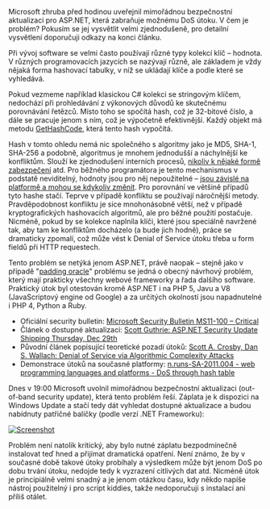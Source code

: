 <!-- dcterms:identifier = aspnetcz#361 -->
<!-- dcterms:title = Nainstalujte si mimořádnou bezpečnostní aktualizaci pro ASP.NET -->
<!-- dcterms:abstract = Microsoft zhruba před hodinou uveřejnil mimořádnou bezpečnostní aktualizaci pro ASP.NET, která zabraňuje možnému DoS útoku. -->
<!-- np9:categoryId = 2 -->
<!-- x4w:category = Bezpečnost -->
<!-- np9:authorId = 1 -->
<!-- np9:authorEmail = michal.valasek@altairis.cz -->
<!-- dcterms:creator = Michal Altair Valášek -->
<!-- dcterms:created = 2011-12-29T21:14:30.587+01:00 -->
<!-- dcterms:date = 2011-12-29T21:14:33+01:00 -->
<!-- x4w:pictureWidth = 150 -->
<!-- x4w:pictureHeight = 150 -->
<!-- x4w:pictureUrl = /perex-pictures/20111229-nainstalujte-si-mimoradnou-bezpecnostni-aktualizaci-pro-asp-net.png -->

Microsoft zhruba před hodinou uveřejnil mimořádnou bezpečnostní aktualizaci pro ASP.NET, která zabraňuje možnému DoS útoku. V čem je problém? Pokusím se jej vysvětlit velmi zjednodušeně, pro detailní vysvětlení doporučuji odkazy na konci článku.

Při vývoj software se velmi často používají různé typy kolekcí klíč – hodnota. V různých programovacích jazycích se nazývají různě, ale základem je vždy nějaká forma hashovací tabulky, v níž se ukládají klíče a podle které se vyhledává. 

Pokud vezmeme například klasickou C# kolekci se stringovým klíčem, nedochází při prohledávání z výkonových důvodů ke skutečnému porovnávání řetězců. Místo toho se spočítá hash, což je 32-bitové číslo, a dále se pracuje jenom s ním, což je výpočetně efektivnější. Každý objekt má metodu [GetHashCode](http://msdn.microsoft.com/en-us/library/system.object.gethashcode.aspx), která tento hash vypočítá. 

Hash v tomto ohledu nemá nic společného s algoritmy jako je MD5, SHA-1, SHA-256 a podobně, algoritmus je mnohem jednodušší a náchylnější ke konfliktům. Slouží ke zjednodušení interních procesů, [nikoliv k nějaké formě zabezpečení](http://blogs.msdn.com/b/ericlippert/archive/2005/10/24/482447.aspx) atd. Pro běžného programátora je tento mechanismus v podstatě neviditelný, hodnoty jsou pro něj nepoužitelné – [jsou závislé na platformě a mohou se kdykoliv změnit](http://blogs.msdn.com/b/ericlippert/archive/2011/07/15/the-curious-property-revealed.aspx). Pro porovnání ve většině případů tyto hashe stačí. Teprve v případě konfliktu se používají náročnější metody. Pravděpodobnost konfliktu je sice mnohonásobně větší, než v případě kryptografických hashovacích algoritmů, ale pro běžné použití postačuje. Nicméně, pokud by se kolekce naplnila klíči, které jsou speciálně navržené tak, aby tam ke konfliktům docházelo (a bude jich hodně), práce se dramaticky zpomalí, což může vést k Denial of Service útoku třeba u form fieldů při HTTP requestech. 

Tento problém se netýká jenom ASP.NET, právě naopak – stejně jako v případě "[padding oracle](http://www.aspnet.cz/articles/303-padding-oracle-chyba-v-asp-net-o-co-vlastne-slo)" problému se jedná o obecný návrhový problém, který mají prakticky všechny webové frameworky a řada dalšího software. Praktický útok byl otestován kromě ASP.NET i na PHP 5, Javu a V8 (JavaScriptový engine od Google) a za určitých okolností jsou napadnutelné i PHP 4, Python a Ruby.

*   Oficiální security bulletin: [Microsoft Security Bulletin MS11-100 – Critical](http://technet.microsoft.com/en-us/security/bulletin/ms11-100)
*   Článek o dostupné aktualizaci: [Scott Guthrie: ASP.NET Security Update Shipping Thursday, Dec 29th](http://weblogs.asp.net/scottgu/archive/2011/12/28/asp-net-security-update-shipping-thursday-dec-29th.aspx)
*   Původní článek popisující teoretické pozadí útoků: [Scott A. Crosby, Dan S. Wallach: Denial of Service via Algorithmic Complexity Attacks](http://www.cs.rice.edu/~scrosby/hash/CrosbyWallach_UsenixSec2003.pdf)
*   Demonstrace útoků na současné platformy: [n.runs-SA-2011.004 - web programming languages and platforms - DoS through hash table](http://www.nruns.com/_downloads/advisory28122011.pdf)

Dnes v 19:00 Microsoft uvolnil mimořádnou bezpečnostní aktualizaci (out-of-band security update), která tento problém řeší. Záplata je k dispozici na Windows Update a stačí tedy dát vyhledat dostupné aktualizace a budou nabídnuty patřičné balíčky (podle verzí .NET Frameworku):

[![Screenshot](https://www.cdn.altairis.cz/Blog/2011/20111229-oobsecurityupdate_thumb.png "Windows Update: záplaty pro .NET 3.5 a 4.0 na Windows 2008 R2")](https://www.cdn.altairis.cz/Blog/2011/20111229-oobsecurityupdate_2.png)

Problém není natolik kritický, aby bylo nutné záplatu bezpodmínečně instalovat teď hned a přijímat dramatická opatření. Není známo, že by v současné době takové útoky probíhaly a výsledkem může být jenom DoS po dobu trvání útoku, nedojde tedy k vyzrazení citlivých dat atd. Nicméně útok je principiálně velmi snadný a je jenom otázkou času, kdy někdo napíše nástroj použitelný i pro script kiddies, takže nedoporučuji s instalací ani příliš otálet.